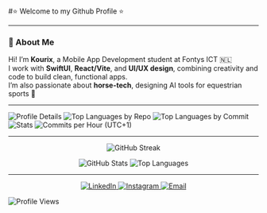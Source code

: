 #⭐ Welcome to my Github Profile ⭐

---

### 👋 About Me
Hi! I’m **Kourix**, a Mobile App Development student at Fontys ICT 🇳🇱  
I work with **SwiftUI**, **React/Vite**, and **UI/UX design**, combining creativity and code to build clean, functional apps.  
I’m also passionate about **horse-tech**, designing AI tools for equestrian sports 🐎

---

<!-- Summary Cards (main charts) -->
![Profile Details](https://github-profile-summary-cards.vercel.app/api/cards/profile-details?username=Kourix84&theme=github_dark)
![Top Languages by Repo](https://github-profile-summary-cards.vercel.app/api/cards/repos-per-language?username=Kourix84&theme=github_dark)
![Top Languages by Commit](https://github-profile-summary-cards.vercel.app/api/cards/most-commit-language?username=Kourix84&theme=github_dark)
![Stats](https://github-profile-summary-cards.vercel.app/api/cards/stats?username=Kourix84&theme=github_dark)
![Commits per Hour (UTC+1)](https://github-profile-summary-cards.vercel.app/api/cards/productive-time?username=Kourix84&theme=github_dark&utcOffset=1)

---

<!-- Fallback and extra stats (always load even if summary-cards is slow) -->
<p align="center">
  <img src="https://streak-stats.demolab.com?user=Kourix84&theme=github-dark&hide_border=true" alt="GitHub Streak"/>
</p>

<p align="center">
  <img src="https://github-readme-stats.vercel.app/api?username=Kourix84&show_icons=true&theme=github_dark" alt="GitHub Stats"/>
  <img src="https://github-readme-stats.vercel.app/api/top-langs/?username=Kourix84&layout=compact&theme=github_dark" alt="Top Languages"/>
</p>

---

<p align="center">
  <a href="https://www.linkedin.com/in/kourosh-esmaeil-tajer/">
    <img alt="LinkedIn" src="https://img.shields.io/badge/LinkedIn-0A66C2?logo=linkedin&logoColor=white&style=for-the-badge">
  </a>
  <a href="https://www.instagram.com/kourosh__e.t/">
    <img alt="Instagram" src="https://img.shields.io/badge/Instagram-E4405F?logo=instagram&logoColor=white&style=for-the-badge">
  </a>
  <a href="mailto:git@kourix.dev">
    <img alt="Email" src="https://img.shields.io/badge/Email-181717?logo=gmail&logoColor=white&style=for-the-badge">
  </a>
</p>

![Profile Views](https://komarev.com/ghpvc/?username=Kourix84&style=for-the-badge&color=blue)
